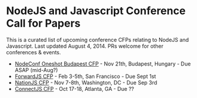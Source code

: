 NodeJS and Javascript Conference Call for Papers
===============

This is a curated list of upcoming conference CFPs relating to NodeJS and Javascript.  Last updated August 4, 2014. PRs welcome for other conferences & events.

* [NodeConf Oneshot Budapest CFP](https://github.com/RisingStack/oneshot-budapest) - Nov 21th, Budapest, Hungary - Due ASAP (mid-Aug?)
* [ForwardJS CFP](https://docs.google.com/forms/d/1rnPEB0o-eAVYjbhvm648lW-7R2Vi293brCkaxEpWjns/viewform) - Feb 3-5th, San Francisco - Due Sept 1st
* [NationJS CFP](https://docs.google.com/forms/d/1wlgjy-kND1cgoMY9b71l97SYbLUnugPfxvzDaWvyc7U/viewform) - Nov 7-8th, Washington, DC - Due Sep 3rd
* [ConnectJS CFP](http://connect-js.com/cfpinfo.html) - Oct 17-18, Atlanta, GA - Due ??
